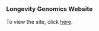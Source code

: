 ### Longevity Genomics Website

To view the site, click [here](http://www.longevitygenomics.org/).




